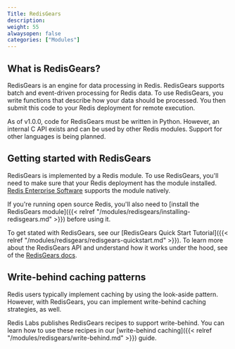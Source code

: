 ```yaml
---
Title: RedisGears
description:
weight: 55
alwaysopen: false
categories: ["Modules"]
---
```

## What is RedisGears?

RedisGears is an engine for data processing in Redis. RedisGears supports batch and event-driven processing for Redis data. To use RedisGears, you write functions that describe how your data should be processed. You then submit this code to your Redis deployment for remote execution.

As of v1.0.0, code for RedisGears must be written in Python. However, an internal C API exists and can be used by other Redis modules. Support for other languages is being planned.

## Getting started with RedisGears

RedisGears is implemented by a Redis module. To use RedisGears, you'll need to make sure that your Redis deployment has the module installed. [Redis Enterprise Software](https://docs.redislabs.com/latest/rs/) supports the module natively.

If you're running open source Redis, you'll also need to [install the RedisGears module]({{< relref "/modules/redisgears/installing-redisgears.md" >}}) before using it.

To get stated with RedisGears, see our [RedisGears Quick Start Tutorial]({{< relref "/modules/redisgears/redisgears-quickstart.md" >}}). To learn more about the RedisGears API and understand how it works under the hood, see of the [RedisGears docs](https://oss.redislabs.com/redisgears/).

## Write-behind caching patterns

Redis users typically implement caching by using the look-aside pattern. However, with RedisGears, you can implement write-behind caching strategies, as well.

Redis Labs publishes RedisGears recipes to support write-behind. You can learn how to use these recipes in our [write-behind caching]({{< relref "/modules/redisgears/write-behind.md" >}}) guide.
